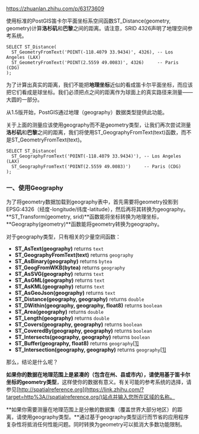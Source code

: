 https://zhuanlan.zhihu.com/p/63173609



使用标准的PostGIS笛卡尔平面坐标系空间函数ST_Distance(geometry, geometry)计算**洛杉矶**和**巴黎**之间的距离。请注意，SRID 4326声明了地理空间参考系统。

```plpgsql
SELECT ST_Distance(
  ST_GeometryFromText('POINT(-118.4079 33.9434)', 4326), -- Los Angeles (LAX)
  ST_GeometryFromText('POINT(2.5559 49.0083)', 4326)     -- Paris (CDG)
);
```



为了计算出真实的距离，我们不能把**地理坐标**近似的看成笛卡尔平面坐标，而应该把它们看成是球坐标。我们必须把点之间的距离作为球面上的真实路径来测量——大圆的一部分。

从1.5版开始，PostGIS通过地理（geography）数据类型提供此功能。



关于上面的测量应该使用geography而不是geometry类型，让我们再次尝试测量**洛杉矶**和**巴黎**之间的距离，我们将使用ST_GeographyFromText(text)函数，而不是ST_GeometryFromText(text)。

```text
SELECT ST_Distance(
  ST_GeographyFromText('POINT(-118.4079 33.9434)'), -- Los Angeles (LAX)
  ST_GeographyFromText('POINT(2.5559 49.0083)')     -- Paris (CDG)
);
```



### **一、使用Geography**

为了将geometry数据加载到geography表中，首先需要将geometry投影到EPSG:4326（经度-longitude/纬度-latitude），然后再将其转换为geography。**ST_Transform(geometry, srid)**函数能将坐标转换为地理坐标，**Geography(geometry)**函数能将geometry转换为geography。



对于geography类型，只有相关的少量空间函数：

- **ST_AsText(geography)** returns `text`
- **ST_GeographyFromText(text)** returns `geography`
- **ST_AsBinary(geography)** returns `bytea`
- **ST_GeogFromWKB(bytea)** returns `geography`
- **ST_AsSVG(geography)** returns `text`
- **ST_AsGML(geography)** returns `text`
- **ST_AsKML(geography)** returns `text`
- **ST_AsGeoJson(geography)** returns `text`
- **ST_Distance(geography, geography)** returns `double`
- **ST_DWithin(geography, geography, float8)** returns `boolean`
- **ST_Area(geography)** returns `double`
- **ST_Length(geography)** returns `double`
- **ST_Covers(geography, geography)** returns `boolean`
- **ST_CoveredBy(geography, geography)** returns `boolean`
- **ST_Intersects(geography, geography)** returns `boolean`
- **ST_Buffer(geography, float8)** returns `geography`[[1\]](https://link.zhihu.com/?target=https%3A//postgis.net/workshops/postgis-intro/geography.html%23casting-note)
- **ST_Intersection(geography, geography)** returns `geography`[[1\]](https://link.zhihu.com/?target=https%3A//postgis.net/workshops/postgis-intro/geography.html%23casting-note)



那么，结论是什么呢？

**如果你的数据在地理范围上是紧凑的（包含在州、县或市内），请使用基于笛卡尔坐标的geometry类型**，这样使你的数据有意义。有关可能的参考系统的选择，请参见[http://spatialreference.org](https://link.zhihu.com/?target=http%3A//spatialreference.org/)站点并输入您所在区域的名称。

**如果你需要测量在地理范围上是分散的数据集（覆盖世界大部分地区）的距离，请使用geography类型。**通过基于geography类型运行而节省的应用程序复杂性将抵消任何性能问题。同时转换为geometry可以抵消大多数功能限制。
